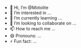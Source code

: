 - 👋 Hi, I’m @Motolite
- 👀 I’m interested in ...
- 🌱 I’m currently learning ...
- 💞️ I’m looking to collaborate on ...
- 📫 How to reach me ...
- 😄 Pronouns: ...
- ⚡ Fun fact: ...

<!---
Motolite/Motolite is a ✨ special ✨ repository because its `README.md` (this file) appears on your GitHub profile.
You can click the Preview link to take a look at your changes.
--->

